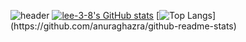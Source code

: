 ![header](https://capsule-render.vercel.app/api?type=rounded&color=timeGradient&height=300&section=header&text=lee-3-8&fontSize=90&animation=fadeIn   )
[![lee-3-8's GitHub stats](https://github-readme-stats.vercel.app/api?username=lee-3-8&count_private=true&show_icons=true&theme=monokai&border_radius=33)](https://github.com/anuraghazra/github-readme-stats)
[![Top Langs](https://github-readme-stats.vercel.app/api/top-langs/?username=lee-3-8&exclude_repo=online-study,python_algorithm,codingtest-study&layout=compact?)](https://github.com/anuraghazra/github-readme-stats)

